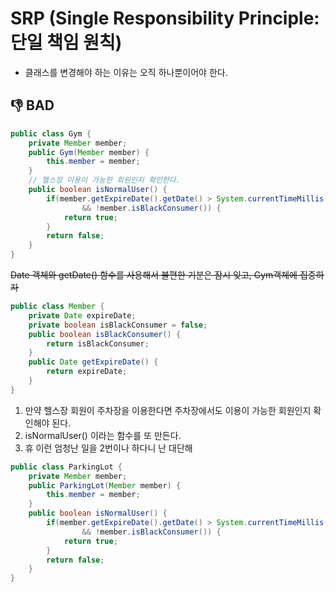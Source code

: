 # SRP (Single Responsibility Principle: 단일 책임 원칙) #
- 클래스를 변경해야 하는 이유는 오직 하나뿐이어야 한다.

## 👎 BAD ##
````java
public class Gym {
	private Member member;
	public Gym(Member member) {
		this.member = member;
	}	
	// 헬스장 이용이 가능한 회원인지 확인한다.
	public boolean isNormalUser() {
		if(member.getExpireDate().getDate() > System.currentTimeMillis()
				&& !member.isBlackConsumer()) {
			return true;
		}
		return false;
	}
}
````
~~Date 객체와 getDate() 함수를 사용해서 불편한 기분은 잠시 잊고, Gym객체에 집중하자~~
````java
public class Member {
	private Date expireDate;
	private boolean isBlackConsumer = false;
	public boolean isBlackConsumer() {
		return isBlackConsumer;
	}
	public Date getExpireDate() {
		return expireDate;
	}
}
````

1. 만약 헬스장 회원이 주차장을 이용한다면 주차장에서도 이용이 가능한 회원인지 확인해야 된다.
2. isNormalUser() 이라는 함수를 또 만든다.
3. 휴 이런 엄청난 일을 2번이나 하다니 난 대단해
````java
public class ParkingLot {
	private Member member;
	public ParkingLot(Member member) {
		this.member = member;
	}
	public boolean isNormalUser() {
		if(member.getExpireDate().getDate() > System.currentTimeMillis()
				&& !member.isBlackConsumer()) {
			return true;
		}
		return false;
	}
}
````
